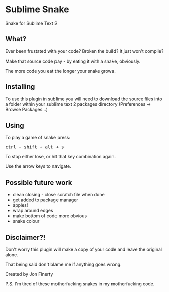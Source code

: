 Sublime Snake
=============

Snake for Sublime Text 2

## What?

Ever been frustated with your code? Broken the build? It just won't compile?

Make that source code pay - by eating it with a snake, obviously.

The more code you eat the longer your snake grows. 

## Installing

To use this plugin in sublime you will need to download the source files into a folder within your sublime text 2 packages directory (Preferences -> Browse Packages...)

## Using

To play a game of snake press: <pre>ctrl + shift + alt + s</pre> To stop either lose, or hit that key combination again.

Use the arrow keys to navigate.

## Possible future work

* clean closing - close scratch file when done
* get added to package manager
* apples!
* wrap around edges
* make bottom of code more obvious
* snake colour

## Disclaimer?!

Don't worry this plugin will make a copy of your code and leave the original alone. 

That being said don't blame me if anything goes wrong.

Created by Jon Finerty

P.S. I'm tired of these motherfucking snakes in my motherfucking code.
